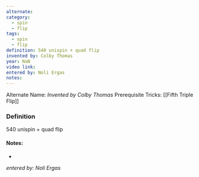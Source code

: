 ```yaml
---
alternate: 
category:
  - spin
  - flip
tags:
  - spin
  - flip
definition: 540 unispin + quad flip
invented by: Colby Thomas
year: NaN
video link: 
entered by: Noli Ergas
notes: 
---
```

Alternate Name: 
*Invented by Colby Thomas*
Prerequisite Tricks: [[Fifth Triple Flip]]

### Definition
540 unispin + quad flip


#### Notes:
- 
*entered by: Noli Ergas*
